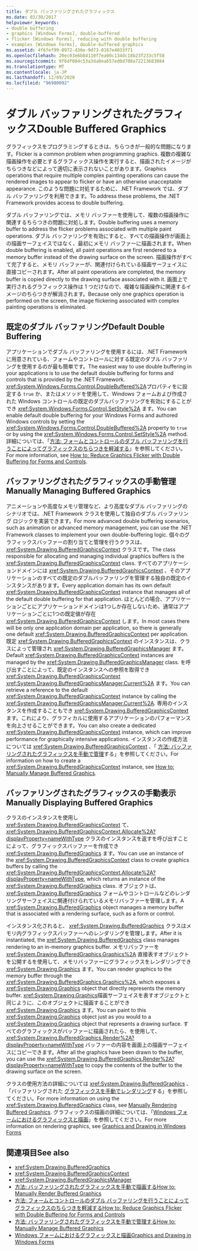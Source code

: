 ```yaml
---
title: ダブル バッファリングされたグラフィックス
ms.date: 03/30/2017
helpviewer_keywords:
- double buffering
- graphics [Windows Forms], double-buffered
- flicker [Windows Forms], reducing with double buffering
- examples [Windows Forms], double-buffered graphics
ms.assetid: 4f6fef99-0972-436e-9d73-0167e4033f71
ms.openlocfilehash: 20ec03e6b84110f7ea00c134dc18b23f233c5f58
ms.sourcegitcommit: 9f6df084c53a3da0ea657ed0d708a72213683084
ms.translationtype: MT
ms.contentlocale: ja-JP
ms.lasthandoff: 12/09/2020
ms.locfileid: "96980092"
---
```

# <a name="double-buffered-graphics"></a><span data-ttu-id="fcd1d-102">ダブル バッファリングされたグラフィックス</span><span class="sxs-lookup"><span data-stu-id="fcd1d-102">Double Buffered Graphics</span></span>
<span data-ttu-id="fcd1d-103">グラフィックスをプログラミングするときは、ちらつきが一般的な問題になります。</span><span class="sxs-lookup"><span data-stu-id="fcd1d-103">Flicker is a common problem when programming graphics.</span></span> <span data-ttu-id="fcd1d-104">複数の複雑な描画操作を必要とするグラフィックス操作を実行すると、描画されたイメージがちらつきなどによって適切に表示されないことがあります。</span><span class="sxs-lookup"><span data-stu-id="fcd1d-104">Graphics operations that require multiple complex painting operations can cause the rendered images to appear to flicker or have an otherwise unacceptable appearance.</span></span> <span data-ttu-id="fcd1d-105">このような問題に対処するために、.NET Framework では、ダブル バッファリングを利用できます。</span><span class="sxs-lookup"><span data-stu-id="fcd1d-105">To address these problems, the .NET Framework provides access to double buffering.</span></span>  
  
 <span data-ttu-id="fcd1d-106">ダブル バッファリングでは、メモリ バッファーを使用して、複数の描画操作に関連するちらつきの問題に対処します。</span><span class="sxs-lookup"><span data-stu-id="fcd1d-106">Double buffering uses a memory buffer to address the flicker problems associated with multiple paint operations.</span></span> <span data-ttu-id="fcd1d-107">ダブル バッファリングを有効にすると、すべての描画操作が画面上の描画サーフェイスではなく、最初にメモリ バッファーに描画されます。</span><span class="sxs-lookup"><span data-stu-id="fcd1d-107">When double buffering is enabled, all paint operations are first rendered to a memory buffer instead of the drawing surface on the screen.</span></span> <span data-ttu-id="fcd1d-108">描画操作がすべて完了すると、メモリ バッファーが、関連付けられている描画サーフェイスに直接コピーされます。</span><span class="sxs-lookup"><span data-stu-id="fcd1d-108">After all paint operations are completed, the memory buffer is copied directly to the drawing surface associated with it.</span></span> <span data-ttu-id="fcd1d-109">画面上で実行されるグラフィックス操作は 1 つだけなので、複雑な描画操作に関連するイメージのちらつきが解消されます。</span><span class="sxs-lookup"><span data-stu-id="fcd1d-109">Because only one graphics operation is performed on the screen, the image flickering associated with complex painting operations is eliminated.</span></span>  
  
## <a name="default-double-buffering"></a><span data-ttu-id="fcd1d-110">既定のダブル バッファリング</span><span class="sxs-lookup"><span data-stu-id="fcd1d-110">Default Double Buffering</span></span>  
 <span data-ttu-id="fcd1d-111">アプリケーションでダブル バッファリングを使用するには、.NET Framework に用意されている、フォームやコントロールに対する既定のダブル バッファリングを使用するのが最も簡単です。</span><span class="sxs-lookup"><span data-stu-id="fcd1d-111">The easiest way to use double buffering in your applications is to use the default double buffering for forms and controls that is provided by the .NET Framework.</span></span> <span data-ttu-id="fcd1d-112"><xref:System.Windows.Forms.Control.DoubleBuffered%2A>プロパティをに設定する `true` か、またはメソッドを使用して、Windows フォームおよび作成された Windows コントロールの既定のダブルバッファリングを有効にすることができ <xref:System.Windows.Forms.Control.SetStyle%2A> ます。</span><span class="sxs-lookup"><span data-stu-id="fcd1d-112">You can enable default double buffering for your Windows Forms and authored Windows controls by setting the <xref:System.Windows.Forms.Control.DoubleBuffered%2A> property to `true` or by using the <xref:System.Windows.Forms.Control.SetStyle%2A> method.</span></span> <span data-ttu-id="fcd1d-113">詳細については、「[方法: フォームとコントロールのダブル バッファリングを行うことによってグラフィックスのちらつきを軽減する](how-to-reduce-graphics-flicker-with-double-buffering-for-forms-and-controls.md)」を参照してください。</span><span class="sxs-lookup"><span data-stu-id="fcd1d-113">For more information, see [How to: Reduce Graphics Flicker with Double Buffering for Forms and Controls](how-to-reduce-graphics-flicker-with-double-buffering-for-forms-and-controls.md).</span></span>  
  
## <a name="manually-managing-buffered-graphics"></a><span data-ttu-id="fcd1d-114">バッファリングされたグラフィックスの手動管理</span><span class="sxs-lookup"><span data-stu-id="fcd1d-114">Manually Managing Buffered Graphics</span></span>  
 <span data-ttu-id="fcd1d-115">アニメーションや高度なメモリ管理など、より高度なダブル バッファリングのシナリオでは、.NET Framework クラスを使用して独自のダブル バッファリング ロジックを実装できます。</span><span class="sxs-lookup"><span data-stu-id="fcd1d-115">For more advanced double buffering scenarios, such as animation or advanced memory management, you can use the .NET Framework classes to implement your own double-buffering logic.</span></span> <span data-ttu-id="fcd1d-116">個々のグラフィックスバッファーの割り当てと管理を行うクラスは、 <xref:System.Drawing.BufferedGraphicsContext> クラスです。</span><span class="sxs-lookup"><span data-stu-id="fcd1d-116">The class responsible for allocating and managing individual graphics buffers is the <xref:System.Drawing.BufferedGraphicsContext> class.</span></span> <span data-ttu-id="fcd1d-117">すべてのアプリケーションドメインには <xref:System.Drawing.BufferedGraphicsContext> 、そのアプリケーションのすべての既定のダブルバッファリングを管理する独自の既定のインスタンスがあります。</span><span class="sxs-lookup"><span data-stu-id="fcd1d-117">Every application domain has its own default <xref:System.Drawing.BufferedGraphicsContext> instance that manages all of the default double buffering for that application.</span></span> <span data-ttu-id="fcd1d-118">ほとんどの場合、アプリケーションごとにアプリケーションドメインは1つしか存在しないため、通常はアプリケーションごとに1つの既定値が存在 <xref:System.Drawing.BufferedGraphicsContext> します。</span><span class="sxs-lookup"><span data-stu-id="fcd1d-118">In most cases there will be only one application domain per application, so there is generally one default <xref:System.Drawing.BufferedGraphicsContext> per application.</span></span> <span data-ttu-id="fcd1d-119">既定 <xref:System.Drawing.BufferedGraphicsContext> のインスタンスは、クラスによって管理され <xref:System.Drawing.BufferedGraphicsManager> ます。</span><span class="sxs-lookup"><span data-stu-id="fcd1d-119">Default <xref:System.Drawing.BufferedGraphicsContext> instances are managed by the <xref:System.Drawing.BufferedGraphicsManager> class.</span></span> <span data-ttu-id="fcd1d-120">を呼び出すことによって、既定のインスタンスへの参照を取得でき <xref:System.Drawing.BufferedGraphicsContext> <xref:System.Drawing.BufferedGraphicsManager.Current%2A> ます。</span><span class="sxs-lookup"><span data-stu-id="fcd1d-120">You can retrieve a reference to the default <xref:System.Drawing.BufferedGraphicsContext> instance by calling the <xref:System.Drawing.BufferedGraphicsManager.Current%2A>.</span></span> <span data-ttu-id="fcd1d-121">専用のインスタンスを作成することもでき <xref:System.Drawing.BufferedGraphicsContext> ます。これにより、グラフィカルに使用するアプリケーションのパフォーマンスを向上させることができます。</span><span class="sxs-lookup"><span data-stu-id="fcd1d-121">You can also create a dedicated <xref:System.Drawing.BufferedGraphicsContext> instance, which can improve performance for graphically intensive applications.</span></span> <span data-ttu-id="fcd1d-122">インスタンスの作成方法については <xref:System.Drawing.BufferedGraphicsContext> 、「 [方法: バッファリングされたグラフィックスを手動で管理](how-to-manually-manage-buffered-graphics.md)する」を参照してください。</span><span class="sxs-lookup"><span data-stu-id="fcd1d-122">For information on how to create a <xref:System.Drawing.BufferedGraphicsContext> instance, see [How to: Manually Manage Buffered Graphics](how-to-manually-manage-buffered-graphics.md).</span></span>  
  
## <a name="manually-displaying-buffered-graphics"></a><span data-ttu-id="fcd1d-123">バッファリングされたグラフィックスの手動表示</span><span class="sxs-lookup"><span data-stu-id="fcd1d-123">Manually Displaying Buffered Graphics</span></span>  
 <span data-ttu-id="fcd1d-124">クラスのインスタンスを使用し <xref:System.Drawing.BufferedGraphicsContext> て、 <xref:System.Drawing.BufferedGraphicsContext.Allocate%2A?displayProperty=nameWithType> クラスのインスタンスを返すを呼び出すことによって、グラフィックスバッファーを作成でき <xref:System.Drawing.BufferedGraphics> ます。</span><span class="sxs-lookup"><span data-stu-id="fcd1d-124">You can use an instance of the <xref:System.Drawing.BufferedGraphicsContext> class to create graphics buffers by calling the <xref:System.Drawing.BufferedGraphicsContext.Allocate%2A?displayProperty=nameWithType>, which returns an instance of the <xref:System.Drawing.BufferedGraphics> class.</span></span> <span data-ttu-id="fcd1d-125">オブジェクトは、 <xref:System.Drawing.BufferedGraphics> フォームやコントロールなどのレンダリングサーフェイスに関連付けられているメモリバッファーを管理します。</span><span class="sxs-lookup"><span data-stu-id="fcd1d-125">A <xref:System.Drawing.BufferedGraphics> object manages a memory buffer that is associated with a rendering surface, such as a form or control.</span></span>  
  
 <span data-ttu-id="fcd1d-126">インスタンス化されると、 <xref:System.Drawing.BufferedGraphics> クラスはメモリ内グラフィックスバッファーへのレンダリングを管理します。</span><span class="sxs-lookup"><span data-stu-id="fcd1d-126">After it is instantiated, the <xref:System.Drawing.BufferedGraphics> class manages rendering to an in-memory graphics buffer.</span></span> <span data-ttu-id="fcd1d-127">メモリバッファーを <xref:System.Drawing.BufferedGraphics.Graphics%2A> 直接表すオブジェクトを公開するを使用して、メモリバッファーにグラフィックスをレンダリングでき <xref:System.Drawing.Graphics> ます。</span><span class="sxs-lookup"><span data-stu-id="fcd1d-127">You can render graphics to the memory buffer through the <xref:System.Drawing.BufferedGraphics.Graphics%2A>, which exposes a <xref:System.Drawing.Graphics> object that directly represents the memory buffer.</span></span> <span data-ttu-id="fcd1d-128"><xref:System.Drawing.Graphics>描画サーフェイスを表すオブジェクトと同じように、このオブジェクトに描画することができ <xref:System.Drawing.Graphics> ます。</span><span class="sxs-lookup"><span data-stu-id="fcd1d-128">You can paint to this <xref:System.Drawing.Graphics> object just as you would to a <xref:System.Drawing.Graphics> object that represents a drawing surface.</span></span> <span data-ttu-id="fcd1d-129">すべてのグラフィックスがバッファーに描画されたら、を使用して、 <xref:System.Drawing.BufferedGraphics.Render%2A?displayProperty=nameWithType> バッファーの内容を画面上の描画サーフェイスにコピーできます。</span><span class="sxs-lookup"><span data-stu-id="fcd1d-129">After all the graphics have been drawn to the buffer, you can use the <xref:System.Drawing.BufferedGraphics.Render%2A?displayProperty=nameWithType> to copy the contents of the buffer to the drawing surface on the screen.</span></span>  
  
 <span data-ttu-id="fcd1d-130">クラスの使用方法の詳細については <xref:System.Drawing.BufferedGraphics> 、「バッファリングされた [グラフィックスを手動でレンダリング](how-to-manually-render-buffered-graphics.md)する」を参照してください。</span><span class="sxs-lookup"><span data-stu-id="fcd1d-130">For more information on using the <xref:System.Drawing.BufferedGraphics> class, see [Manually Rendering Buffered Graphics](how-to-manually-render-buffered-graphics.md).</span></span> <span data-ttu-id="fcd1d-131">グラフィックスの描画の詳細については、「[Windows フォームにおけるグラフィックスと描画](graphics-and-drawing-in-windows-forms.md)」を参照してください。</span><span class="sxs-lookup"><span data-stu-id="fcd1d-131">For more information on rendering graphics, see [Graphics and Drawing in Windows Forms](graphics-and-drawing-in-windows-forms.md)</span></span>  
  
## <a name="see-also"></a><span data-ttu-id="fcd1d-132">関連項目</span><span class="sxs-lookup"><span data-stu-id="fcd1d-132">See also</span></span>

- <xref:System.Drawing.BufferedGraphics>
- <xref:System.Drawing.BufferedGraphicsContext>
- <xref:System.Drawing.BufferedGraphicsManager>
- [<span data-ttu-id="fcd1d-133">方法: バッファリングされたグラフィックスを手動で描画する</span><span class="sxs-lookup"><span data-stu-id="fcd1d-133">How to: Manually Render Buffered Graphics</span></span>](how-to-manually-render-buffered-graphics.md)
- [<span data-ttu-id="fcd1d-134">方法: フォームとコントロールのダブル バッファリングを行うことによってグラフィックスのちらつきを軽減する</span><span class="sxs-lookup"><span data-stu-id="fcd1d-134">How to: Reduce Graphics Flicker with Double Buffering for Forms and Controls</span></span>](how-to-reduce-graphics-flicker-with-double-buffering-for-forms-and-controls.md)
- [<span data-ttu-id="fcd1d-135">方法: バッファリングされたグラフィックスを手動で管理する</span><span class="sxs-lookup"><span data-stu-id="fcd1d-135">How to: Manually Manage Buffered Graphics</span></span>](how-to-manually-manage-buffered-graphics.md)
- [<span data-ttu-id="fcd1d-136">Windows フォームにおけるグラフィックスと描画</span><span class="sxs-lookup"><span data-stu-id="fcd1d-136">Graphics and Drawing in Windows Forms</span></span>](graphics-and-drawing-in-windows-forms.md)
